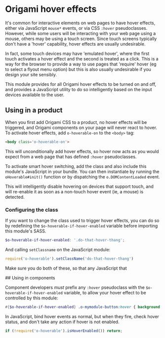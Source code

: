 # Origami hover effects

It's common for interactive elements on web pages to have hover effects, either via JavaScript `mouse*` events, or via CSS `:hover` pseudoclasses.  However, while some users will be interacting with your web page using a mouse, others may be using a touch screen.  Since touch screens typically don't have a 'hover' capability, hover effects are usually undesirable.

In fact, some touch devices may have 'emulated hover', where the first touch activates a hover effect and the second is treated as a click.  This is a way for the browser to provide a way to use pages that 'require' hover (eg to select a flyout menu option) but this is also usually undesirable if you design your site sensibly.

This module provides for all Origami hover effects to be turned on and off, and provides a JavaScript utility to do so intelligently based on the input devices available to the user.

## Using in a product

When you first add Origami CSS to a product, no hover effects will be triggered, and Origami components on your page will never react to hover.  To activate hover effects, add `o-hoverable-on` to the `<body>` tag:

```html
<body class='o-hoverable-on'>
```

This will unconditionally add hover effects, so hover now acts as you would expect from a web page that has defined `:hover` pseudoclasses.

To activate smart hover switching, add the class and also include this module's JavaScript in your bundle. You can then instantiate by running the `oHoverable#init()` function or by dispatching the `o.DOMContentLoaded` event.

This will intelligently disable hovering on devices that support touch, and will re-enable it as soon as a non-touch hover event (ie, a mouse) is detected.

### Configuring the class

If you want to change the class used to trigger hover effects, you can do so by redefining the `$o-hoverable-if-hover-enabled` variable before importing this module's SASS.

```scss
$o-hoverable-if-hover-enabled: '.do-that-hover-thang';
```

And calling `setClassname` on the JavaScript module:

```javascript
require('o-hoverable').setClassName('do-that-hover-thang')
```
Make sure you do both of these, so that any JavaScript that

## Using in components

Component developers *must* prefix any `:hover` pseudoclass with the `$o-hoverable-if-hover-enabled` variable, to allow your hover effect to be controlled by this module:

```scss
#{$o-hoverable-if-hover-enabled} .o-mymodule-button:hover { background: red };
```

In JavaScript, bind hover events as normal, but when they fire, check hover status, and don't take any action if hover is not enabled.

```javascript
if (!require('o-hoverable').isHoverEnabled()) return;
```
